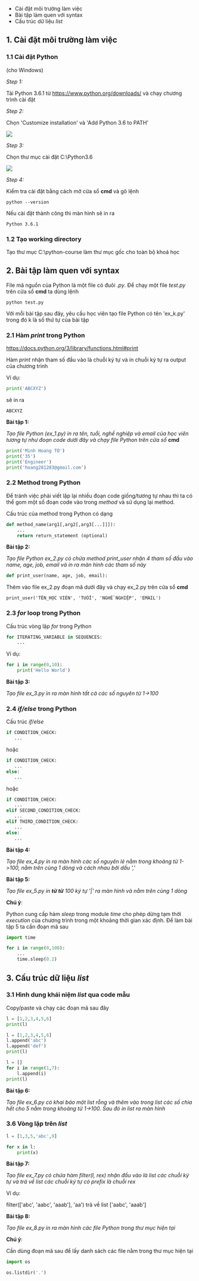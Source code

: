 
* Cài đặt môi trường làm việc
* Bài tập làm quen với syntax
* Cấu trúc dữ liệu *list*


## 1. Cài đặt môi trường làm việc

### 1.1 Cài đặt Python

(cho Windows)

*Step 1:*

Tải Python 3.6.1 từ https://www.python.org/downloads/ và chạy chương trình cài đặt

*Step 2:*

Chọn 'Customize installation' và 'Add Python 3.6 to PATH'

![](https://raw.githubusercontent.com/mto/python-course/master/Session1/install_python_1.png)

*Step 3:*

Chọn thư mục cài đặt C:\Python3.6

![](https://raw.githubusercontent.com/mto/python-course/master/Session1/install_python_2.png)

*Step 4:*

Kiểm tra cài đặt bằng cách mở cửa sổ **cmd** và gõ lệnh

```shell
python --version
```

Nếu cài đặt thành công thì màn hình sẽ in ra

```shell
Python 3.6.1
```

### 1.2 Tạo working directory

Tạo thư mục C:\python-course làm thư mục gốc cho toàn bộ khoá học

## 2. Bài tập làm quen với syntax

File mã nguồn của Python là một file có đuôi *.py*. Để chạy một file *test.py* trên cửa sổ **cmd** ta dùng lệnh

```shell
python test.py
```

Với mỗi bài tập sau đây, yêu cầu học viên tạo file Python có tên 'ex_k.py' trong đó k là số thứ tự của bài tập


### 2.1 Hàm *print* trong Python

https://docs.python.org/3/library/functions.html#print

Hàm *print* nhận tham số đầu vào là chuỗi ký tự và in chuỗi ký tự ra output của chương trình

Ví dụ:

```python
print('ABCXYZ')
```

sẽ in ra

```shell
ABCXYZ
```

__**Bài tập 1:**__

*Tạo file Python (ex_1.py) in ra tên, tuổi, nghề nghiệp và email của học viên tương tự như đoạn code dưới đây và chạy file Python trên cửa sổ* **cmd**

```python
print('Minh Hoang TO')
print('35')
print('Engineer')
print('hoang281283@gmail.com')
```

### 2.2 Method trong Python

Để tránh việc phải viết lặp lại nhiều đoạn code giống/tương tự nhau thì ta có thể gom một số đoạn code vào trong *method* và sử dụng lại method.

Cấu trúc của method trong Python có dạng

```python
def method_name(arg1[,arg2[,arg3[...]]]):
    ...
    return return_statement (optional)

```

__**Bài tập 2:**__

*Tạo file Python ex_2.py có chứa method *print_user* nhận 4 tham số đầu vào *name, age, job, email* và in ra màn hình các tham số này*

```python
def print_user(name, age, job, email):

```

Thêm vào file ex_2.py đoạn mã dưới đây và chạy ex_2.py trên cửa sổ **cmd**

```
print_user('TÊN_HỌC VIÊN', 'TUỔI', 'NGHỀ NGHIỆP', 'EMAIL')
```

### 2.3 *for* loop trong Python

Cấu trúc vòng lặp *for* trong Python

```python
for ITERATING_VARIABLE in SEQUENCES:
    ...
```

Ví dụ:

```python
for i in range(0,10):
    print('Hello World')
```

__**Bài tập 3:**__

*Tạo file ex_3.py in ra màn hình tất cả các số nguyên từ 1->100*

### 2.4 *if/else* trong Python

Cấu trúc *if/else*

```python
if CONDITION_CHECK:
   ...
```

hoặc

```python
if CONDITION_CHECK:
   ...
else:
   ...
```

hoặc

```python
if CONDITION_CHECK:
   ...
elif SECOND_CONDITION_CHECK:
   ...
elif THIRD_CONDITION_CHECK:
   ...
else:
   ...
```

__**Bài tập 4:**__

*Tạo file ex_4.py in ra màn hình các số nguyên lẻ nằm trong khoảng từ 1->100, nằm trên cùng 1 dòng và cách nhau bởi dấu ','*

__**Bài tập 5:**__

*Tạo file ex_5.py in **từ từ** 100 ký tự '|' ra màn hình và nằm trên cùng 1 dòng*

__Chú ý__:

Python cung cấp hàm *sleep* trong module *time* cho phép dừng tạm thời *execution* của chương trình trong một khoảng thời gian xác định. Để làm bài tập 5 ta cần đoạn mã sau

```python
import time

for i in range(0,100):
    ...
    time.sleep(0.2)
```

## 3. Cấu trúc dữ liệu *list*

### 3.1 Hình dung khái niệm *list* qua code mẫu

Copy/paste và chạy các đoạn mã sau đây

```python
l = [1,2,3,4,5,6]
print(l)
```

```python
l = [1,2,3,4,5,6]
l.append('abc')
l.append('def')
print(l)
```

```python
l = []
for i in range(1,7):
    l.append(i)
print(l)
```

__**Bài tập 6:**__

*Tạo file ex_6.py có khai báo một list rỗng và thêm vào trong list các số chia hết cho 5 nằm trong khoảng từ 1->100. Sau đó in list ra màn hình*

### 3.6 Vòng lặp trên *list*

```python
l = [1,3,5,'abc',9]

for x in l:
    print(x)
```

__**Bài tập 7:**__

*Tạo file ex_7.py có chứa hàm filter(l, rex) nhận đầu vào là list các chuỗi ký tự và trả về
list các chuỗi ký tự có prefix là chuỗi rex*

Ví dụ:

filter(['abc', 'aabc', 'aaab'], 'aa') trả về list ['aabc', 'aaab']

__**Bài tập 8:**__

*Tạo file ex_8.py in ra màn hình các file Python trong thư mục hiện tại*

__Chú ý__:

Cần dùng đoạn mã sau để lấy danh sách các file nằm trong thư mục hiện tại

```python
import os

os.listdir('.')
```